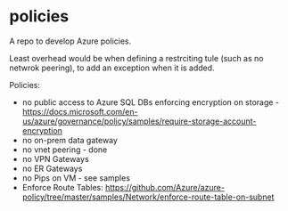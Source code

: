 # policies
A repo to develop Azure policies.

Least overhead would be when defining a restrciting tule (such as no netwrok peering), to add an exception when it is added.

Policies:
* no public access to Azure SQL DBs 
enforcing encryption on storage - https://docs.microsoft.com/en-us/azure/governance/policy/samples/require-storage-account-encryption
* no on-prem data gateway
* no vnet peering - done
* no VPN Gateways
* no ER Gateways
* no Pips on VM - see samples
* Enforce Route Tables: https://github.com/Azure/azure-policy/tree/master/samples/Network/enforce-route-table-on-subnet


